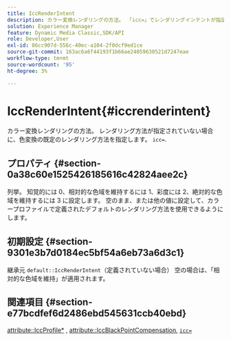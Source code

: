 ```yaml
---
title: IccRenderIntent
description: カラー変換レンダリングの方法。 「icc=」でレンダリングインテントが指定されていない場合の、カラー変換用のデフォルトのレンダリング方法を提供します。
solution: Experience Manager
feature: Dynamic Media Classic,SDK/API
role: Developer,User
exl-id: 86cc907d-556c-40ec-a104-2f0dcf9ed1ce
source-git-commit: 163ac6a6f44193f1b66ae24059630521d7247eae
workflow-type: tm+mt
source-wordcount: '95'
ht-degree: 3%

---
```


# IccRenderIntent{#iccrenderintent}

カラー変換レンダリングの方法。 レンダリング方法が指定されていない場合に、色変換の既定のレンダリング方法を指定します。 `icc=`.

## プロパティ {#section-0a38c60e1525426185616c42824aee2c}

列挙。 知覚的には 0、相対的な色域を維持するには 1、彩度には 2、絶対的な色域を維持するには 3 に設定します。 空のまま、または他の値に設定して、カラープロファイルで定義されたデフォルトのレンダリング方法を使用できるようにします。

## 初期設定 {#section-9301e3b7d0184ec5bf54a6eb73a6d3c1}

継承元 `default::IccRenderIntent`（定義されていない場合） 空の場合は、「相対的な色域を維持」が適用されます。

## 関連項目 {#section-e77bcdfef6d2486ebd545631ccb40ebd}

[attribute::IccProfile*](../../../../../ir-api/material-cat/image-rendering-api-ref/c-ir-material-catalog/c-ir-attributes-reference/r-ir-iccprofilecmyk.md#reference-55aead2d924847ffbd1be4c46add7127) , [attribute::IccBlackPointCompensation](../../../../../ir-api/material-cat/image-rendering-api-ref/c-ir-material-catalog/c-ir-attributes-reference/r-ir-iccblackpointcompensation.md#reference-d939b0cdf6564baaa88deb1059e3b7f0), [`icc=`](../../../../../ir-api/http-protocol/image-rendering-api-ref/c-ir-http-protocol-ref/c-ir-http-protocol-command-reference/r-ir-icc.md#reference-86a2fff3cef24982ad2063d977a16e06)
